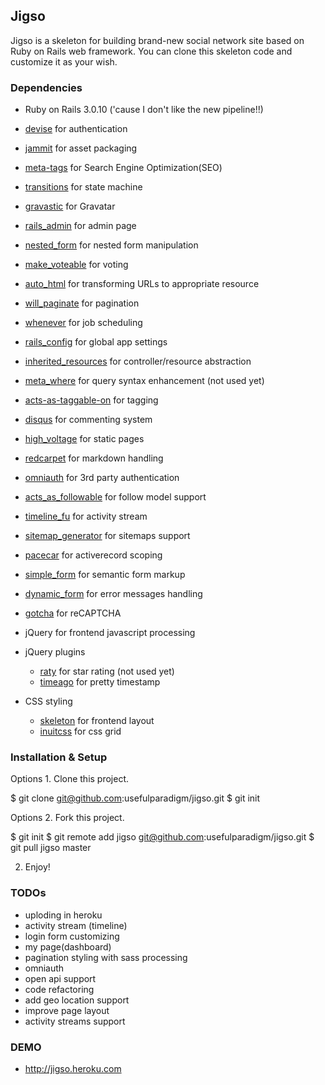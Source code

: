 ## Jigso

Jigso is a skeleton for building brand-new social network site based on Ruby on Rails web framework. You can clone this skeleton code and customize it as your wish.


### Dependencies

- Ruby on Rails 3.0.10 ('cause I don't like the new pipeline!!)
- [devise](https://github.com/plataformatec/devise) for authentication
- [jammit](http://documentcloud.github.com/jammit/) for asset packaging
- [meta-tags](https://github.com/kpumuk/meta-tags) for Search Engine Optimization(SEO)
- [transitions](https://github.com/qoobaa/transitions) for state machine
- [gravastic](https://github.com/chrislloyd/gravtastic) for Gravatar 
- [rails_admin](https://github.com/sferik/rails_admin/tree/rails-3.0) for admin page
- [nested_form](https://github.com/ryanb/nested_form) for nested form manipulation
- [make_voteable](https://github.com/medihack/make_voteable) for voting
- [auto_html](https://github.com/dejan/auto_html) for transforming URLs to appropriate resource
- [will_paginate](https://github.com/mislav/will_paginate) for pagination
- [whenever](https://github.com/javan/whenever) for job scheduling
- [rails_config](https://github.com/railsjedi/rails_config) for global app settings
- [inherited_resources](https://github.com/josevalim/inherited_resources) for controller/resource abstraction
- [meta_where](https://github.com/ernie/meta_where) for query syntax enhancement (not used yet)
- [acts-as-taggable-on](https://github.com/mbleigh/acts-as-taggable-on) for tagging
- [disqus](http://disqus.com/) for commenting system
- [high_voltage](https://github.com/thoughtbot/high_voltage) for static pages
- [redcarpet](https://github.com/tanoku/redcarpet) for markdown handling
- [omniauth]() for 3rd party authentication
- [acts_as_followable](https://github.com/xpepermint/acts_as_followable) for follow model support
- [timeline_fu](https://github.com/jamesgolick/timeline_fu) for activity stream
- [sitemap_generator](https://github.com/kjvarga/sitemap_generator) for sitemaps support
- [pacecar](https://github.com/thoughtbot/pacecar) for activerecord scoping
- [simple_form](https://github.com/plataformatec/simple_form) for semantic form markup
- [dynamic_form](https://github.com/joelmoss/dynamic_form) for error messages handling
- [gotcha](https://github.com/seejohnrun/gotcha) for reCAPTCHA

- jQuery for frontend javascript processing
- jQuery plugins
	- [raty](http://www.wbotelhos.com/raty/) for star rating (not used yet)
	- [timeago](http://timeago.yarp.com/) for pretty timestamp

- CSS styling
	- [skeleton](http://www.getskeleton.com/) for frontend layout
	- [inuitcss](http://csswizardry.com/inuitcss/) for css grid

### Installation & Setup

Options 1. Clone this project.

$ git clone git@github.com:usefulparadigm/jigso.git
$ git init

Options 2. Fork this project.

$ git init
$ git remote add jigso git@github.com:usefulparadigm/jigso.git
$ git pull jigso master


2. Enjoy!


### TODOs

- uploding in heroku
- activity stream (timeline)
- login form customizing
- my page(dashboard)
- pagination styling with sass processing
- omniauth
- open api support
- code refactoring
- add geo location support
- improve page layout
- activity streams support



### DEMO

- http://jigso.heroku.com

